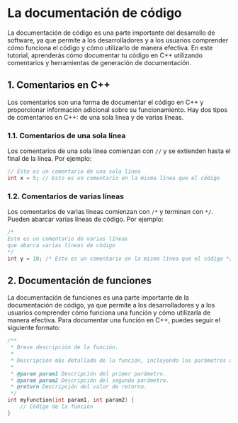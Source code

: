 # La documentación de código

La documentación de código es una parte importante del desarrollo de software, ya que permite a los desarrolladores y a
los usuarios comprender cómo funciona el código y cómo utilizarlo de manera efectiva. En este tutorial, aprenderás cómo
documentar tu código en C++ utilizando comentarios y herramientas de generación de documentación.

## 1. Comentarios en C++

Los comentarios son una forma de documentar el código en C++ y proporcionar información adicional sobre su
funcionamiento. Hay dos tipos de comentarios en C++: de una sola línea y de varias líneas.

### 1.1. Comentarios de una sola línea

Los comentarios de una sola línea comienzan con `//` y se extienden hasta el final de la línea. Por ejemplo:

```c++
// Este es un comentario de una sola línea
int x = 5; // Esto es un comentario en la misma línea que el código
```

### 1.2. Comentarios de varias líneas

Los comentarios de varias líneas comienzan con `/*` y terminan con `*/`. Pueden abarcar varias líneas de código. Por
ejemplo:

```c++
/*
Este es un comentario de varias líneas
que abarca varias líneas de código
*/
int y = 10; /* Esto es un comentario en la misma línea que el código */
```

## 2. Documentación de funciones

La documentación de funciones es una parte importante de la documentación de código, ya que permite a los desarrolladores
y a los usuarios comprender cómo funciona una función y cómo utilizarla de manera efectiva. Para documentar una función
en C++, puedes seguir el siguiente formato:

```c++
/**
 * Breve descripción de la función.
 * 
 * Descripción más detallada de la función, incluyendo los parámetros de entrada y salida.
 * 
 * @param param1 Descripción del primer parámetro.
 * @param param2 Descripción del segundo parámetro.
 * @return Descripción del valor de retorno.
 */
int myFunction(int param1, int param2) {
    // Código de la función
}
```
